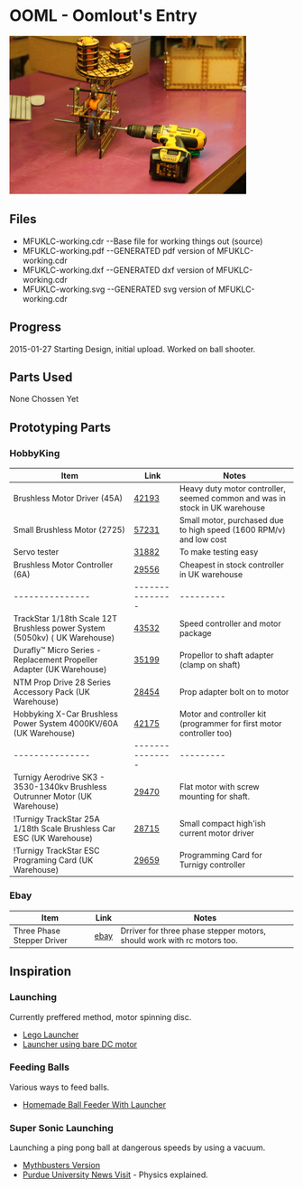 # OOML - Oomlout's Entry

![Current Incarnation](MFUKLC-working_420.jpg)

## Files

* MFUKLC-working.cdr	--Base file for working things out (source)
* MFUKLC-working.pdf	--GENERATED pdf version of MFUKLC-working.cdr
* MFUKLC-working.dxf	--GENERATED dxf version of MFUKLC-working.cdr
* MFUKLC-working.svg	--GENERATED svg version of MFUKLC-working.cdr

## Progress

2015-01-27 Starting Design, initial upload. Worked on ball shooter.


## Parts Used
None Chossen Yet

## Prototyping Parts

### HobbyKing 

| Item			| Link			| Notes
|---------------|---------------|---------
| Brushless Motor Driver (45A)|[42193](http://www.hobbyking.co.uk/hobbyking/store/uh_viewItem.asp?idProduct=42193)| Heavy duty motor controller, seemed common and was in stock in UK warehouse
| Small Brushless Motor (2725)|[57231](http://www.hobbyking.co.uk/hobbyking/store/uh_viewItem.asp?idProduct=57231)| Small motor, purchased due to high speed (1600 RPM/v) and low cost
| Servo tester 				  |[31882](http://www.hobbyking.co.uk/hobbyking/store/uh_viewItem.asp?idProduct=31882)| To make testing easy
| Brushless Motor Controller (6A)|[29556](http://www.hobbyking.co.uk/hobbyking/store/uh_viewItem.asp?idProduct=29556)| Cheapest in stock controller in UK warehouse 
|---------------|---------------|---------
|TrackStar 1/18th Scale 12T Brushless power System (5050kv) ( UK Warehouse)|[43532](http://www.hobbyking.com/hobbyking/store/__43532__TrackStar_1_18th_Scale_12T_Brushless_power_System_5050kv_UK_Warehouse_.html)| Speed controller and motor package
|Durafly™ Micro Series - Replacement Propeller Adapter (UK Warehouse)|[35199](http://www.hobbyking.com/hobbyking/store/__35199__Durafly_8482_Micro_Series_Replacement_Propeller_Adapter_UK_Warehouse_.html)|Propellor to shaft adapter (clamp on shaft)
|NTM Prop Drive 28 Series Accessory Pack (UK Warehouse)|[28454](http://www.hobbyking.com/hobbyking/store/__28454__NTM_Prop_Drive_28_Series_Accessory_Pack_UK_Warehouse_.html)|Prop adapter bolt on to motor
|Hobbyking X-Car Brushless Power System 4000KV/60A (UK Warehouse)|[42175](http://www.hobbyking.com/hobbyking/store/__42175__Hobbyking_X_Car_Brushless_Power_System_4000KV_60A_UK_Warehouse_.html)|Motor and controller kit (programmer for first motor controller too)
|---------------|---------------|---------
|Turnigy Aerodrive SK3 - 3530-1340kv Brushless Outrunner Motor (UK Warehouse)|[29470](http://www.hobbyking.co.uk/hobbyking/store/__29470__Turnigy_Aerodrive_SK3_3530_1340kv_Brushless_Outrunner_Motor_UK_Warehouse_.html)| Flat motor with screw mounting for shaft.
!Turnigy TrackStar 25A 1/18th Scale Brushless Car ESC (UK Warehouse)|[28715](http://www.hobbyking.co.uk/hobbyking/store/__28715__Turnigy_TrackStar_25A_1_18th_Scale_Brushless_Car_ESC_UK_Warehouse_.html)|Small compact high'ish current motor driver
!Turnigy TrackStar ESC Programing Card (UK Warehouse)|[29659](http://www.hobbyking.co.uk/hobbyking/store/__29659__Turnigy_TrackStar_ESC_Programing_Card_UK_Warehouse_.html)|Programming Card for Turnigy controller

### Ebay
| Item			| Link			| Notes
|---------------|---------------|---------
|Three Phase Stepper Driver|[ebay](http://www.ebay.co.uk/itm/CNC-3-Phase-Stepper-Motor-Driver-8-3A-3M860-for-Router-Mill-Engraving/261032431786?_trksid=p2045573.c100033.m2042&_trkparms=aid%3D111001%26algo%3DREC.SEED%26ao%3D1%26asc%3D20131017132637%26meid%3D26e5114eb5e944539a95eb8d47a47bbd%26pid%3D100033%26rk%3D1%26rkt%3D4%26sd%3D261032431786)| Drriver for three phase stepper motors, should work with rc motors too.

## Inspiration

### Launching
Currently preffered method, motor spinning disc.	
* [Lego Launcher](https://www.youtube.com/watch?v=IRtr5g4ApiQ)
* [Launcher using bare DC motor](https://www.youtube.com/watch?v=oGAJfsf9DJo)
	
### Feeding Balls
Various ways to feed balls.
* [Homemade Ball Feeder With Launcher](https://www.youtube.com/watch?v=HIMtHxMLO58) 

### Super Sonic Launching
Launching a ping pong ball at dangerous speeds by using a vacuum.
* [Mythbusters Version](https://www.youtube.com/watch?v=87Cpe4bJn0U) 
* [Purdue University News Visit](https://www.youtube.com/watch?v=YYNCGZCul1Q)  - Physics explained.


	


	
